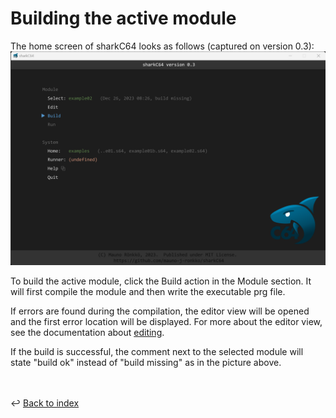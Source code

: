 # Building the active module

The home screen of sharkC64 looks as follows (captured on version 0.3):
![Selecting active module](../images/building.png)

To build the active module, click the Build action in the Module section.
It will first compile the module and then write the executable prg file.

If errors are found during the compilation, the editor view will be opened
and the first error location will be displayed. For more about the
editor view, see the documentation about [editing](editing.md).

If the build is successful, the comment next to the selected module
will state "build ok" instead of "build missing" as in the picture above.

<br /><br />
:leftwards_arrow_with_hook: [Back to index](../index.md)


